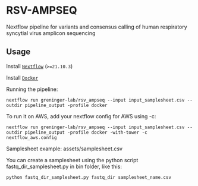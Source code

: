 # RSV-AMPSEQ
Nextflow pipeline for variants and consensus calling of human respiratory syncytial virus amplicon sequencing

## Usage
Install [`Nextflow`](https://www.nextflow.io/docs/latest/getstarted.html#installation) (`>=21.10.3`)

Install [`Docker`](https://docs.docker.com/engine/installation/)

Running the pipeline:

```
nextflow run greninger-lab/rsv_ampseq --input input_samplesheet.csv --outdir pipeline_output -profile docker
```

To run it on AWS, add your nextflow config for AWS using -c:

```
nextflow run greninger-lab/rsv_ampseq --input input_samplesheet.csv --outdir pipeline_output -profile docker -with-tower -c nextflow_aws.config
```

Samplesheet example: assets/samplesheet.csv

You can create a samplesheet using the python script fastq_dir_samplesheet.py in bin folder, like this:

```
python fastq_dir_samplesheet.py fastq_dir samplesheet_name.csv
```
